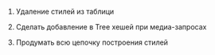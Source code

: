 1. Удаление стилей из таблици
2. Сделать добавление в Tree хешей при медиа-запросах 

1. Продумать всю цепочку построения стилей